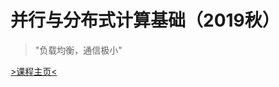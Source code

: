 <!--![logo](_media/icon.svg)-->
<!--
<img src="_media/yc.png" height="200" width="200" >
-->

# 并行与分布式计算基础（2019秋）

> "负载均衡，通信极小"

[>课程主页<](#并行与分布式计算基础2019秋)

